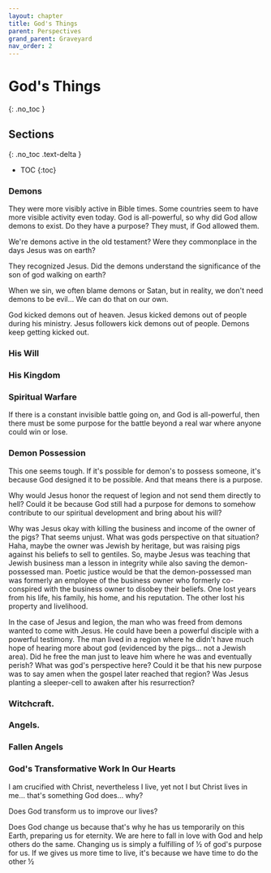 ```yaml
---
layout: chapter
title: God's Things
parent: Perspectives
grand_parent: Graveyard
nav_order: 2
---
```


# God's Things
{: .no_toc }

<h2>Sections</h2>
{: .no_toc .text-delta }

- TOC
{:toc}


### Demons

They were more visibly active in Bible times. Some countries seem to have more visible activity even today. God is all-powerful, so why did God allow demons to exist. Do they have a purpose? They must, if God allowed them.

We're demons active in the old testament? Were they commonplace in the days Jesus was on earth?

They recognized Jesus. Did the demons understand the significance of the son of god walking on earth?

When we sin, we often blame demons or Satan, but in reality, we don't need demons to be evil... We can do that on our own.

God kicked demons out of heaven. Jesus kicked demons out of people during his ministry. Jesus followers kick demons out of people. Demons keep getting kicked out.

### His Will

### His Kingdom

### Spiritual Warfare

If there is a constant invisible battle going on, and God is all-powerful, then there must be some purpose for the battle beyond a real war where anyone could win or lose.

### Demon Possession

This one seems tough. If it's possible for demon's to possess someone, it's because God designed it to be possible. And that means there is a purpose. 

Why would Jesus honor the request of legion and not send them directly to hell? Could it be because God still had a purpose for demons to somehow contribute to our spiritual development and bring about his will?

Why was Jesus okay with killing the business and income of the owner of the pigs? That seems unjust. What was gods perspective on that situation? Haha, maybe the owner was Jewish by heritage, but was raising pigs against his beliefs to sell to gentiles. So, maybe Jesus was teaching that Jewish business man a lesson in integrity while also saving the demon-possessed man. Poetic justice would be that the demon-possessed man was formerly an employee of the business owner who formerly co-conspired with the business owner to disobey their beliefs. One lost years from his life, his family, his home, and his reputation. The other lost his property and livelihood.

In the case of Jesus and legion, the man who was freed from demons wanted to come with Jesus. He could have been a powerful disciple with a powerful testimony. The man lived in a region where he didn't have much hope of hearing more about god (evidenced by the pigs… not a Jewish area). Did he free the man just to leave him where he was and eventually perish? What was god's perspective here? Could it be that his new purpose was to say amen when the gospel later reached that region? Was Jesus planting a sleeper-cell to awaken after his resurrection?

### Witchcraft.

### Angels.

### Fallen Angels

### God's Transformative Work In Our Hearts

I am crucified with Christ, nevertheless I live, yet not I but Christ lives in me… that's something God does… why?

Does God transform us to improve our lives?

Does God change us because that's why he has us temporarily on this Earth, preparing us for eternity. We are here to fall in love with God and help others do the same. Changing us is simply a fulfilling of ½ of god's purpose for us. If we gives us more time to live, it's because we have time to do the other ½










